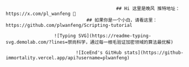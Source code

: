                                              ## Hi 这里是晚风 推特地址：https://x.com/pl_wanfeng 👋
                                  ## 如果你是一个小白，请看这里：https://github.com/plwanfeng/Scripting-tutorial
                                  
                      ![Typing SVG](https://readme-typing-svg.demolab.com/?lines=崇尚科学，通过每一根毛验证加密领域的算法最优解)

                              ![IceEnd's GitHub stats](https://github-immortality.vercel.app/api?username=plwanfeng)


<!--
**plwanfeng/plwanfeng** is a ✨ _special_ ✨ repository because its `README.md` (this file) appears on your GitHub profile.

Here are some ideas to get you started:

- 🔭 I’m currently working on ...
- 🌱 I’m currently learning ...
- 👯 I’m looking to collaborate on ...
- 🤔 I’m looking for help with ...
- 💬 Ask me about ...
- 📫 How to reach me: ...
- 😄 Pronouns: ...
- ⚡ Fun fact: ...
-->
